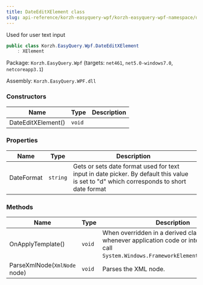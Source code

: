 ```yaml
---
title: DateEditXElement class
slug: api-reference/korzh-easyquery-wpf/korzh-easyquery-wpf-namespace/dateeditxelement-class
---
```

Used for user text input
```csharp
public class Korzh.EasyQuery.Wpf.DateEditXElement
    : XElement

```
Package: `Korzh.EasyQuery.Wpf` (targets: `net461`, `net5.0-windows7.0`, `netcoreapp3.1`)

Assembly: `Korzh.EasyQuery.WPF.dll`

### Constructors

| Name | Type | Description | 
| --- | --- | --- | 
| DateEditXElement() | `void` |  | 


### Properties

| Name | Type | Description | 
| --- | --- | --- | 
| DateFormat | `string` | Gets or sets date format used for text input in date picker.  By default this value is set to "d" which corresponds to short date format | 


### Methods

| Name | Type | Description | 
| --- | --- | --- | 
| OnApplyTemplate() | `void` | When overridden in a derived class, is invoked whenever application code or internal processes call `System.Windows.FrameworkElement.ApplyTemplate`. | 
| ParseXmlNode(`XmlNode` node) | `void` | Parses the XML node. |